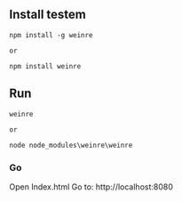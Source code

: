 ## Install testem
    npm install -g weinre

    or

    npm install weinre

## Run
    weinre

    or

    node node_modules\weinre\weinre

### Go
Open Index.html
Go to: http://localhost:8080
